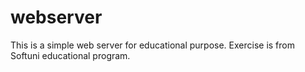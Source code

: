 # webserver

This is a simple web server for educational purpose.
Exercise is from Softuni educational program.
